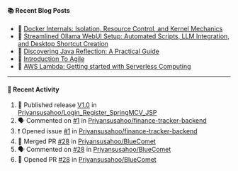 <table>
  <div>

  #### :books: Recent Blog Posts
  <!-- BLOGPOSTS:START -->
 - 📝 [Docker Internals: Isolation, Resource Control, and Kernel Mechanics](https://priyansu1.hashnode.dev/docker-internals-isolation-resource-control-and-kernel-mechanics)
 - 📝 [Streamlined Ollama WebUI Setup: Automated Scripts, LLM Integration, and Desktop Shortcut Creation](https://priyansu1.hashnode.dev/streamlined-ollama-webui-setup-automated-scripts-llm-integration-and-desktop-shortcut-creation)
 - 📝 [Discovering Java Reflection: A Practical Guide](https://priyansu1.hashnode.dev/discovering-java-reflection-a-practical-guide)
 - 📝 [Introduction To Agile](https://priyansu1.hashnode.dev/introduction-to-agile)
 - 📝 [AWS Lambda: Getting started with Serverless Computing](https://priyansu1.hashnode.dev/aws-lambda-getting-started-with-serverless-computing)<!-- BLOGPOSTS:END -->
  
  </div>
<div>
  
---
  
#### :thread: Recent Activity

<!--START_SECTION:activity-->
1. 🚀 Published release [V1.0](https://github.com/Priyansusahoo/Login_Register_SpringMCV_JSP/releases/tag/version-1.0) in [Priyansusahoo/Login_Register_SpringMCV_JSP](https://github.com/Priyansusahoo/Login_Register_SpringMCV_JSP)
2. 🗣 Commented on [#1](https://github.com/Priyansusahoo/finance-tracker-backend/issues/1#issuecomment-2745377419) in [Priyansusahoo/finance-tracker-backend](https://github.com/Priyansusahoo/finance-tracker-backend)
3. ❗ Opened issue [#1](https://github.com/Priyansusahoo/finance-tracker-backend/issues/1) in [Priyansusahoo/finance-tracker-backend](https://github.com/Priyansusahoo/finance-tracker-backend)
4. 🎉 Merged PR [#28](https://github.com/Priyansusahoo/BlueComet/pull/28) in [Priyansusahoo/BlueComet](https://github.com/Priyansusahoo/BlueComet)
5. 🗣 Commented on [#28](https://github.com/Priyansusahoo/BlueComet/pull/28#issuecomment-2743536288) in [Priyansusahoo/BlueComet](https://github.com/Priyansusahoo/BlueComet)
6. 💪 Opened PR [#28](https://github.com/Priyansusahoo/BlueComet/pull/28) in [Priyansusahoo/BlueComet](https://github.com/Priyansusahoo/BlueComet)
<!--END_SECTION:activity-->



</div>

<div>

<!--
#### Connect 💬

<a href="https://linktr.ee/priyansu1" target="_blank">
  <img src="https://img.shields.io/badge/linktr.ee-%23007A7A.svg?&style=for-the-badge&logo=linktree&logoColor=white" alt="Linktr.ee" />
</a>
<a href="https://www.credly.com/users/priyansu-sahoo" target="_blank">
  <img src="https://img.shields.io/badge/credly-orange.svg?&style=for-the-badge&logo=credly&logoColor=white" alt="Credly" />
</a>
-->

</div>
</table>
